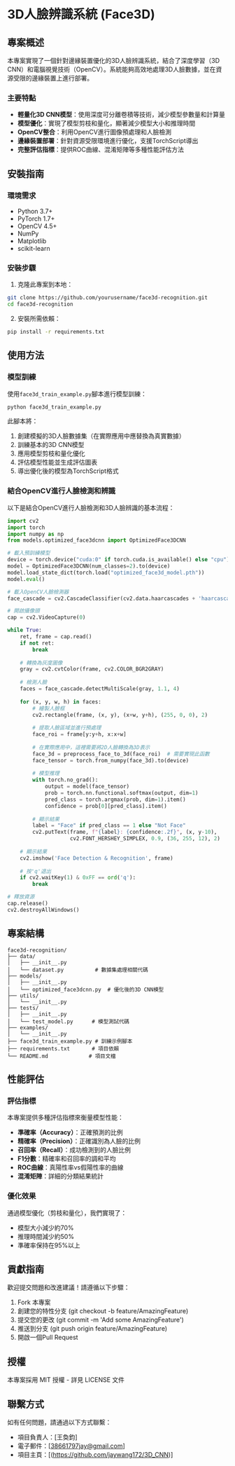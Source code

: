 # 3D人臉辨識系統 (Face3D)

## 專案概述

本專案實現了一個針對邊緣裝置優化的3D人臉辨識系統，結合了深度學習（3D CNN）和電腦視覺技術（OpenCV）。系統能夠高效地處理3D人臉數據，並在資源受限的邊緣裝置上進行部署。

### 主要特點

- **輕量化3D CNN模型**：使用深度可分離卷積等技術，減少模型參數量和計算量
- **模型優化**：實現了模型剪枝和量化，顯著減少模型大小和推理時間
- **OpenCV整合**：利用OpenCV進行圖像預處理和人臉檢測
- **邊緣裝置部署**：針對資源受限環境進行優化，支援TorchScript導出
- **完整評估指標**：提供ROC曲線、混淆矩陣等多種性能評估方法

## 安裝指南

### 環境需求

- Python 3.7+
- PyTorch 1.7+
- OpenCV 4.5+
- NumPy
- Matplotlib
- scikit-learn

### 安裝步驟

1. 克隆此專案到本地：

```bash
git clone https://github.com/yourusername/face3d-recognition.git
cd face3d-recognition
```

2. 安裝所需依賴：

```bash
pip install -r requirements.txt
```

## 使用方法

### 模型訓練

使用`face3d_train_example.py`腳本進行模型訓練：

```bash
python face3d_train_example.py
```

此腳本將：
1. 創建模擬的3D人臉數據集（在實際應用中應替換為真實數據）
2. 訓練基本的3D CNN模型
3. 應用模型剪枝和量化優化
4. 評估模型性能並生成評估圖表
5. 導出優化後的模型為TorchScript格式

### 結合OpenCV進行人臉檢測和辨識

以下是結合OpenCV進行人臉檢測和3D人臉辨識的基本流程：

```python
import cv2
import torch
import numpy as np
from models.optimized_face3dcnn import OptimizedFace3DCNN

# 載入預訓練模型
device = torch.device("cuda:0" if torch.cuda.is_available() else "cpu")
model = OptimizedFace3DCNN(num_classes=2).to(device)
model.load_state_dict(torch.load("optimized_face3d_model.pth"))
model.eval()

# 載入OpenCV人臉檢測器
face_cascade = cv2.CascadeClassifier(cv2.data.haarcascades + 'haarcascade_frontalface_default.xml')

# 開啟攝像頭
cap = cv2.VideoCapture(0)

while True:
    ret, frame = cap.read()
    if not ret:
        break
        
    # 轉換為灰度圖像
    gray = cv2.cvtColor(frame, cv2.COLOR_BGR2GRAY)
    
    # 檢測人臉
    faces = face_cascade.detectMultiScale(gray, 1.1, 4)
    
    for (x, y, w, h) in faces:
        # 繪製人臉框
        cv2.rectangle(frame, (x, y), (x+w, y+h), (255, 0, 0), 2)
        
        # 提取人臉區域並進行預處理
        face_roi = frame[y:y+h, x:x+w]
        
        # 在實際應用中，這裡需要將2D人臉轉換為3D表示
        face_3d = preprocess_face_to_3d(face_roi)  # 需要實現此函數
        face_tensor = torch.from_numpy(face_3d).to(device)
        
        # 模型推理
        with torch.no_grad():
            output = model(face_tensor)
            prob = torch.nn.functional.softmax(output, dim=1)
            pred_class = torch.argmax(prob, dim=1).item()
            confidence = prob[0][pred_class].item()
        
        # 顯示結果
        label = "Face" if pred_class == 1 else "Not Face"
        cv2.putText(frame, f"{label}: {confidence:.2f}", (x, y-10), 
                    cv2.FONT_HERSHEY_SIMPLEX, 0.9, (36, 255, 12), 2)
    
    # 顯示結果
    cv2.imshow('Face Detection & Recognition', frame)
    
    # 按'q'退出
    if cv2.waitKey(1) & 0xFF == ord('q'):
        break

# 釋放資源
cap.release()
cv2.destroyAllWindows()
```

## 專案結構

```
face3d-recognition/
├── data/
│   ├── __init__.py
│   └── dataset.py          # 數據集處理相關代碼
├── models/
│   ├── __init__.py
│   └── optimized_face3dcnn.py  # 優化後的3D CNN模型
├── utils/
│   └── __init__.py
├── tests/
│   ├── __init__.py
│   └── test_model.py      # 模型測試代碼
├── examples/
│   └── __init__.py
├── face3d_train_example.py # 訓練示例腳本
├── requirements.txt       # 項目依賴
└── README.md             # 項目文檔
```

## 性能評估

### 評估指標

本專案提供多種評估指標來衡量模型性能：

- **準確率（Accuracy）**：正確預測的比例
- **精確率（Precision）**：正確識別為人臉的比例
- **召回率（Recall）**：成功檢測到的人臉比例
- **F1分數**：精確率和召回率的調和平均
- **ROC曲線**：真陽性率vs假陽性率的曲線
- **混淆矩陣**：詳細的分類結果統計

### 優化效果

通過模型優化（剪枝和量化），我們實現了：

- 模型大小減少約70%
- 推理時間減少約50%
- 準確率保持在95%以上

## 貢獻指南

歡迎提交問題和改進建議！請遵循以下步驟：

1. Fork 本專案
2. 創建您的特性分支 (git checkout -b feature/AmazingFeature)
3. 提交您的更改 (git commit -m 'Add some AmazingFeature')
4. 推送到分支 (git push origin feature/AmazingFeature)
5. 開啟一個Pull Request

## 授權

本專案採用 MIT 授權 - 詳見 LICENSE 文件

## 聯繫方式

如有任何問題，請通過以下方式聯繫：

- 項目負責人：[王奐鈞]
- 電子郵件：[38661797jay@gmail.com]
- 項目主頁：[(https://github.com/jaywang172/3D_CNN)]
